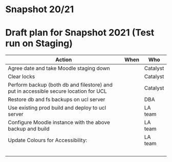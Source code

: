 # Snapshot 20/21

# Draft plan for Snapshot 2021 (Test run on Staging)

<table>
<thead>
<tr class="header">
<th>Action</th>
<th>When</th>
<th>Who</th>
</tr>
</thead>
<tbody>
<tr class="odd">
<td>Agree date and take Moodle staging down </td>
<td><br />
</td>
<td>Catalyst</td>
</tr>
<tr class="even">
<td>Clear locks</td>
<td><br />
</td>
<td>Catalyst</td>
</tr>
<tr class="odd">
<td>Perform backup (both db and filestore) and put in accessible secure location for UCL</td>
<td><br />
</td>
<td>Catalyst</td>
</tr>
<tr class="even">
<td>Restore db and fs backups on ucl server </td>
<td><br />
</td>
<td>DBA</td>
</tr>
<tr class="odd">
<td>Use existing prod build and deploy to ucl server</td>
<td><br />
</td>
<td>LA team</td>
</tr>
<tr class="even">
<td>Configure Moodle instance with the above backup and build</td>
<td><br />
</td>
<td>LA team</td>
</tr>
<tr class="odd">
<td>Update Colours for Accessibility:</td>
<td><br />
</td>
<td>LA team</td>
</tr>
<tr class="even">
<td><br />
</td>
<td><br />
</td>
<td><br />
</td>
</tr>
</tbody>
</table>



